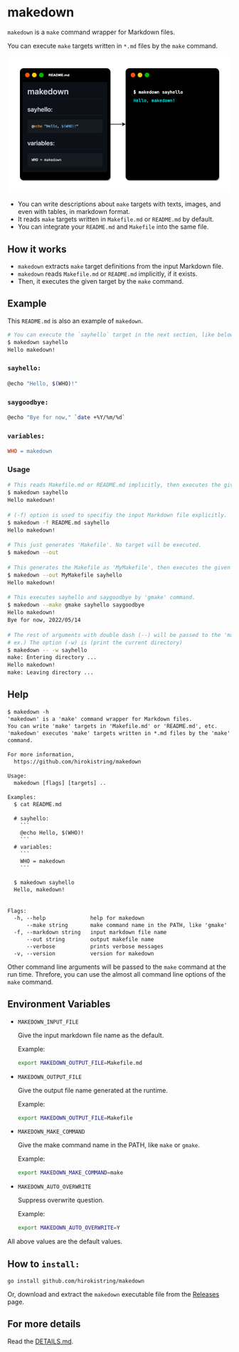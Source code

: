 # makedown

`makedown` is a `make` command wrapper for Markdown files.

You can execute `make` targets written in `*.md` files by the `make` command.

![Overview](docs/images/overview.png)

- You can write descriptions about `make` targets with texts, images, and even with tables, in markdown format.
- It reads `make` targets written in `Makefile.md` or `README.md` by default.
- You can integrate your `README.md` and `Makefile` into the same file.

## How it works

- `makedown` extracts `make` target definitions from the input Markdown file.
- `makedown` reads `Makefile.md` or `README.md` implicitly, if it exists.
- Then, it executes the given target by the `make` command.

## Example

This `README.md` is also an example of `makedown`.

```sh
# You can execute the `sayhello` target in the next section, like below:
$ makedown sayhello
Hello makedown!
```

### `sayhello:`

```sh
@echo "Hello, $(WHO)!"
```

### `saygoodbye:`

```sh
@echo "Bye for now," `date +%Y/%m/%d`
```

### `variables:`

```makefile
WHO = makedown
```

### Usage

```sh
# This reads Makefile.md or README.md implicitly, then executes the given target.
$ makedown sayhello
Hello makedown!

# (-f) option is used to specifiy the input Markdown file explicitly.
$ makedown -f README.md sayhello
Hello makedown!

# This just generates 'Makefile'. No target will be executed.
$ makedown --out

# This generates the Makefile as 'MyMakefile', then executes the given target.
$ makedown --out MyMakefile sayhello
Hello makedown!

# This executes sayhello and saygoodbye by 'gmake' command.
$ makedown --make gmake sayhello saygoodbye
Hello makedown!
Bye for now, 2022/05/14

# The rest of arguments with double dash (--) will be passed to the 'make' command.
# ex.) The option (-w) is (print the current directory)
$ makedown -- -w sayhello
make: Entering directory ...
Hello makedown!
make: Leaving directory ...
```

## Help

````
$ makedown -h
'makedown' is a 'make' command wrapper for Markdown files.
You can write 'make' targets in 'Makefile.md' or 'README.md', etc.
'makedown' executes 'make' targets written in *.md files by the 'make' command.

For more information,
  https://github.com/hirokistring/makedown

Usage:
  makedown [flags] [targets] ..

Examples:
  $ cat README.md

  # sayhello:
    ```
    @echo Hello, $(WHO)!
    ```
  # variables:
    ```
    WHO = makedown
    ```

  $ makedown sayhello
  Hello, makedown!


Flags:
  -h, --help              help for makedown
      --make string       make command name in the PATH, like 'gmake'
  -f, --markdown string   input markdown file name
      --out string        output makefile name
      --verbose           prints verbose messages
  -v, --version           version for makedown
````

Other command line arguments will be passed to the `make` command at the run time.
Threfore, you can use the almost all command line options of the `make` command.

## Environment Variables

- `MAKEDOWN_INPUT_FILE`

  Give the input markdown file name as the default.

  Example:

  ```sh
  export MAKEDOWN_OUTPUT_FILE=Makefile.md
  ```

- `MAKEDOWN_OUTPUT_FILE`

  Give the output file name generated at the runtime.

  Example:

  ```sh
  export MAKEDOWN_OUTPUT_FILE=Makefile
  ```

- `MAKEDOWN_MAKE_COMMAND`

  Give the make command name in the PATH, like `make` or `gmake`.

  Example:

  ```sh
  export MAKEDOWN_MAKE_COMMAND=make
  ```

- `MAKEDOWN_AUTO_OVERWRITE`

  Suppress overwrite question.

  Example:

  ```sh
  export MAKEDOWN_AUTO_OVERWRITE=Y
  ```

All above values are the default values.

## How to `install:`

```
go install github.com/hirokistring/makedown
```

Or, download and extract the `makedown` executable file from the [Releases](https://github.com/hirokistring/makedown/releases) page.

## For more details

Read the [DETAILS.md](docs/DETAILS.md).
